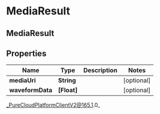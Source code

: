 # MediaResult

## MediaResult

## Properties

|Name | Type | Description | Notes|
|------------ | ------------- | ------------- | -------------|
| **mediaUri** | **String** |  | [optional] |
| **waveformData** | **[Float]** |  | [optional] |



_PureCloudPlatformClientV2@165.1.0_
